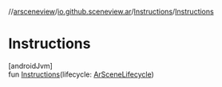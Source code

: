//[arsceneview](../../../index.md)/[io.github.sceneview.ar](../index.md)/[Instructions](index.md)/[Instructions](-instructions.md)

# Instructions

[androidJvm]\
fun [Instructions](-instructions.md)(lifecycle: [ArSceneLifecycle](../-ar-scene-lifecycle/index.md))
